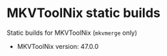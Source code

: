 # MKVToolNix static builds
Static builds for MKVToolNix (`mkvmerge` only)
* MKVToolNix version: 47.0.0